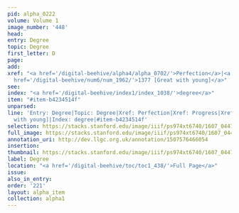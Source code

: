 ```yaml
---
pid: alpha_0222
volume: Volume 1
image_number: '448'
head:
entry: Degree
topic: Degree
first_letter: D
page:
add:
xref: "<a href='/digital-beehive/alpha4/alpha_0702/'>Perfection</a>|<a href='/digital-beehive/alpha4/alpha_0747/'>Progress</a>|<a
  href='/digital-beehive/num6/num_1962/'>1377 [Great with young]</a>"
see:
index: "<a href='/digital-beehive/index1/index_1038/'>degree</a>"
item: "#item-b4234514f"
unparsed:
line: 'Entry: Degree|Topic: Degree|Xref: Perfection|Xref: Progress|Xref: 1377 [Great
  with young]|Index: degree|#item-b4234514f'
selection: https://stacks.stanford.edu/image/iiif/ps974xt6740/1607_0447/799,3740,2968,417/full/0/default.jpg
full_image: https://stacks.stanford.edu/image/iiif/ps974xt6740/1607_0447/full/full/0/default.jpg
annotation_uri: http://dev.llgc.org.uk/annotation/1507576466054
insertion:
thumbnail: https://stacks.stanford.edu/image/iiif/ps974xt6740/1607_0447/799,3740,600,180/250,/0/default.jpg
label: Degree
location: "<a href='/digital-beehive/toc/toc1_438/'>Full Page</a>"
issue:
also_in_entry:
order: '221'
layout: alpha_item
collection: alpha1
---
```

